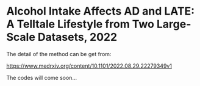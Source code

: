 # Alcohol Intake Affects AD and LATE: A Telltale Lifestyle from Two Large-Scale Datasets, 2022

The detail of the method can be get from:

https://www.medrxiv.org/content/10.1101/2022.08.29.22279349v1

The codes will come soon...
